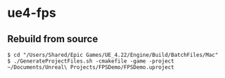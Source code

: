 # ue4-fps

## Rebuild from source
```
$ cd "/Users/Shared/Epic Games/UE_4.22/Engine/Build/BatchFiles/Mac"
$ ./GenerateProjectFiles.sh -cmakefile -game -project ~/Documents/Unreal\ Projects/FPSDemo/FPSDemo.uproject
```
